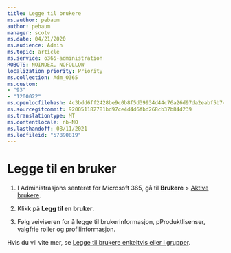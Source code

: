 ```yaml
---
title: Legge til brukere
ms.author: pebaum
author: pebaum
manager: scotv
ms.date: 04/21/2020
ms.audience: Admin
ms.topic: article
ms.service: o365-administration
ROBOTS: NOINDEX, NOFOLLOW
localization_priority: Priority
ms.collection: Adm_O365
ms.custom:
- "93"
- "1200022"
ms.openlocfilehash: 4c3bdd6ff2428be9c0b8f5d39934d44c76a26d97da2eabf5b74bc528a6db5b1c
ms.sourcegitcommit: 920051182781bd97ce4d4d6fbd268cb37b84d239
ms.translationtype: MT
ms.contentlocale: nb-NO
ms.lasthandoff: 08/11/2021
ms.locfileid: "57890819"
---
```

# <a name="add-a-user"></a>Legge til en bruker

1. I Administrasjons senteret for Microsoft 365, gå til **Brukere** > [Aktive brukere](https://admin.microsoft.com/Adminportal/Home?source=applauncher#/users).

2. Klikk på **Legg til en bruker**.

3. Følg veiviseren for å legge til brukerinformasjon, pProduktlisenser, valgfrie roller og profilinformasjon.

Hvis du vil vite mer, se [Legge til brukere enkeltvis eller i grupper](https://docs.microsoft.com/microsoft-365/admin/add-users/add-users).